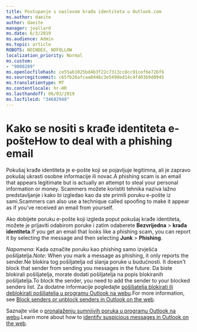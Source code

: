 ```yaml
---
title: Postupanje s naslovom krađa identiteta u Outlook.com
ms.author: daeite
author: daeite
manager: joallard
ms.date: 6/3/2019
ms.audience: Admin
ms.topic: article
ROBOTS: NOINDEX, NOFOLLOW
localization_priority: Normal
ms.custom:
- "9000289"
ms.openlocfilehash: ce55ab1025bd4b3f22c7313cc8cc91cef6e726f6
ms.sourcegitcommit: c65fb26afcaa8446c3e5490ed14c4f403b9d0945
ms.translationtype: MT
ms.contentlocale: hr-HR
ms.lasthandoff: 06/03/2019
ms.locfileid: "34682948"
---
```

# <a name="how-to-deal-with-a-phishing-email"></a><span data-ttu-id="c4cf2-102">Kako se nositi s krađe identiteta e-pošte</span><span class="sxs-lookup"><span data-stu-id="c4cf2-102">How to deal with a phishing email</span></span>

<span data-ttu-id="c4cf2-103">Pokušaj krađe identiteta je e-pošte koji se pojavljuje legitimna, ali je zapravo pokušaj ukrasti osobne informacije ili novac.</span><span class="sxs-lookup"><span data-stu-id="c4cf2-103">A phishing scam is an email that appears legitimate but is actually an attempt to steal your personal information or money.</span></span> <span data-ttu-id="c4cf2-104">Scammers možete koristiti tehnika naziva lažno predstavljanje i kako bi izgledao kao da ste primili poruku e-pošte iz sami.</span><span class="sxs-lookup"><span data-stu-id="c4cf2-104">Scammers can also use a technique called spoofing to make it appear as if you've received an email from yourself.</span></span>

<span data-ttu-id="c4cf2-105">Ako dobijete poruku e-pošte koji izgleda poput pokušaj krađe identiteta, možete je prijaviti odabirom poruke i zatim odaberete **Bezvrijedna** > **krađa identiteta**.</span><span class="sxs-lookup"><span data-stu-id="c4cf2-105">If you get an email that looks like a phishing scam, you can report it by selecting the message and then selecting **Junk** > **Phishing**.</span></span>

<span data-ttu-id="c4cf2-106">*Napomena:* Kada označite poruku kao phishing samo izvješća pošiljatelja.</span><span class="sxs-lookup"><span data-stu-id="c4cf2-106">*Note:* When you mark a message as phishing, it only reports the sender.</span></span><span data-ttu-id="c4cf2-107">Ne blokira tog pošiljatelja od slanja poruke u budućnosti.</span><span class="sxs-lookup"><span data-stu-id="c4cf2-107"> It doesn't block that sender from sending you messages in the future.</span></span> <span data-ttu-id="c4cf2-108">Da biste blokirali pošiljatelja, morate dodati pošiljatelja na popis blokiranih pošiljatelja.</span><span class="sxs-lookup"><span data-stu-id="c4cf2-108">To block the sender, you need to add the sender to your blocked senders list.</span></span> <span data-ttu-id="c4cf2-109">Za dodatne informacije pogledajte [pošiljatelja blokirati ili deblokirati pošiljatelja u programu Outlook na webu](https://support.office.com/article/9bf812d4-6995-4d19-901a-76d6e26939b0).</span><span class="sxs-lookup"><span data-stu-id="c4cf2-109">For more information, see [Block senders or unblock senders in Outlook on the web](https://support.office.com/article/9bf812d4-6995-4d19-901a-76d6e26939b0).</span></span>

<span data-ttu-id="c4cf2-110">Saznajte više o [pronalaženju sumnjivih poruka u programu Outlook na webu](https://support.office.com/article/3d44102b-6ce3-4f7c-a359-b623bec82206).</span><span class="sxs-lookup"><span data-stu-id="c4cf2-110">Learn more about how to [identify suspicious messages in Outlook on the web](https://support.office.com/article/3d44102b-6ce3-4f7c-a359-b623bec82206).</span></span>